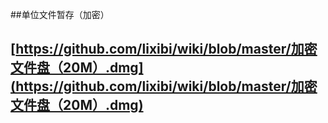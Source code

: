 ##单位文件暂存（加密）

[https://github.com/lixibi/wiki/blob/master/加密文件盘（20M）.dmg](https://github.com/lixibi/wiki/blob/master/加密文件盘（20M）.dmg)
---
